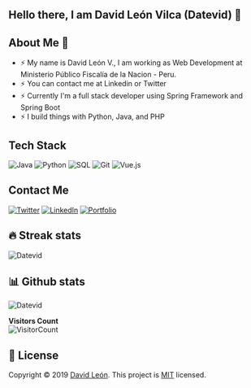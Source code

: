   ## Hello there, I am David León Vilca (Datevid) 👋
<!--![Datevid](https://media-exp1.licdn.com/dms/image/C4E16AQGy6860rZEzGA/profile-displaybackgroundimage-shrink_200_800/0/1630907675362?e=1665014400&v=beta&t=C1Xh-y9FB9UqI8SrqwuaPH9XuYZ5vLwWRPf1iGJHXEU)-->
  
  
  ## About Me 🧒
  
* ⚡ My name is David León V., I am working as Web Development at Ministerio Público Fiscalía de la Nacion - Peru.
* ⚡ You can contact me at Linkedin or Twitter
* ⚡ Currently I'm a full stack developer using Spring Framework and Spring Boot
* ⚡ I build things with Python, Java, and PHP


## Tech Stack 


![Java](https://custom-icon-badges.herokuapp.com/badge/Java-E34F26.svg?style=for-the-badge&logo=java&logoColor=white)
![Python](https://img.shields.io/badge/Python-FFD43B?style=for-the-badge&logo=python&logoColor=blue)
![SQL](https://custom-icon-badges.herokuapp.com/badge/SQL-025E8C.svg?style=for-the-badge&logo=database&logoColor=white)
![Git](https://img.shields.io/badge/git-%23F05033.svg?style=for-the-badge&logo=git&logoColor=white)
![Vue.js](https://img.shields.io/badge/vuejs-%2335495e.svg?style=for-the-badge&logo=vuedotjs&logoColor=%234FC08D)



## Contact Me
[![Twitter](https://img.shields.io/badge/Twitter-1DA1F2?style=for-the-badge&logo=twitter&logoColor=white)](https://twitter.com/datevid)
[![LinkedIn](https://img.shields.io/badge/LinkedIn-0077B5?style=for-the-badge&logo=linkedin&logoColor=white)](https://www.linkedin.com/in/datevid/)
[![Portfolio](https://img.shields.io/badge/Portfolio-1DA1F2?style=for-the-badge&logo=website&logoColor=white)](https://datevid.net/)

## 🔥 Streak stats

![Datevid](https://github-readme-streak-stats.herokuapp.com/?user=Datevid&theme=monokai-metallian&hide_border=true)
<!--![Datevid](https://github-readme-stats.vercel.app/api?username=Datevid&&show_icons=true&theme=radical)-->
<!--![Datevid](https://github-readme-stats.vercel.app/api?username=Datevid&show_icons=true&theme=gotham)-->

## 📊 Github stats
![Datevid](https://denvercoder1-activity-graph.herokuapp.com/graph/?username=Datevid&bg_color=1F222F&color=F8D867&line=F85D7F&point=FFFFFF&hide_border=true)

**Visitors Count**  
![VisitorCount](https://profile-counter.glitch.me/{datevid}/count.svg)

## 📝 License

Copyright © 2019 [David León](https://github.com/datevid).
This project is [MIT](https://github.com/datevid) licensed.

<!---
datevid/datevid is a ✨ special ✨ repository because its `README.md` (this file) appears on your GitHub profile.
You can click the Preview link to take a look at your changes.
--->


